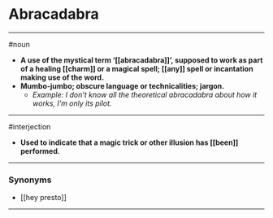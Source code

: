 # Abracadabra
---
#noun
- **A use of the mystical term ‘[[abracadabra]]’, supposed to work as part of a healing [[charm]] or a magical spell; [[any]] spell or incantation making use of the word.**
- **Mumbo-jumbo; obscure language or technicalities; jargon.**
	- _Example: I don’t know all the theoretical abracadabra about how it works, I’m only its pilot._
---
#interjection
- **Used to indicate that a magic trick or other illusion has [[been]] performed.**
---
### Synonyms
- [[hey presto]]
---
